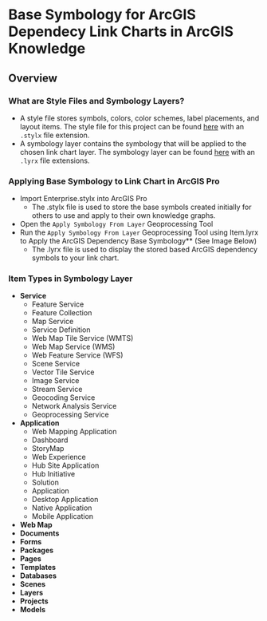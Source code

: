 # Base Symbology for ArcGIS Dependecy Link Charts in ArcGIS Knowledge

## Overview
### What are Style Files and Symbology Layers?
- A style file stores symbols, colors, color schemes, label placements, and layout items. The style file for this project can be found [here](https://github.com/EsriPS/spire-graph/tree/main/pro) with an `.stylx` file extension.
- A symbology layer contains the symbology that will be applied to the chosen link chart layer. The symbology layer can be found [here](https://github.com/EsriPS/spire-graph/tree/main/pro) with an `.lyrx` file extensions.
  
### Applying Base Symbology to Link Chart in ArcGIS Pro
- Import Enterprise.stylx into ArcGIS Pro
  - The .stylx file is used to store the base symbols created initially for others to use and apply to their own knowledge graphs.
- Open the `Apply Symbology From Layer` Geoprocessing Tool 
- Run the `Apply Symbology From Layer` Geoprocessing Tool using Item.lyrx to Apply the ArcGIS Dependency Base Symbology** (See Image Below)
  - The .lyrx file is used to display the stored based ArcGIS dependency symbols to your link chart.

### Item Types in Symbology Layer 
- **Service**
  - Feature Service
  - Feature Collection
  - Map Service
  - Service Definition
  - Web Map Tile Service (WMTS)
  - Web Map Service (WMS)
  - Web Feature Service (WFS)
  - Scene Service
  - Vector Tile Service
  - Image Service
  - Stream Service
  - Geocoding Service
  - Network Analysis Service
  - Geoprocessing Service
- **Application**
  - Web Mapping Application
  - Dashboard
  - StoryMap
  - Web Experience
  - Hub Site Application
  - Hub Initiative
  - Solution
  - Application
  - Desktop Application
  - Native Application
  - Mobile Application
- **Web Map**
- **Documents**
- **Forms**
- **Packages**
- **Pages**
- **Templates**
- **Databases**
- **Scenes**
- **Layers**
- **Projects**
- **Models**
